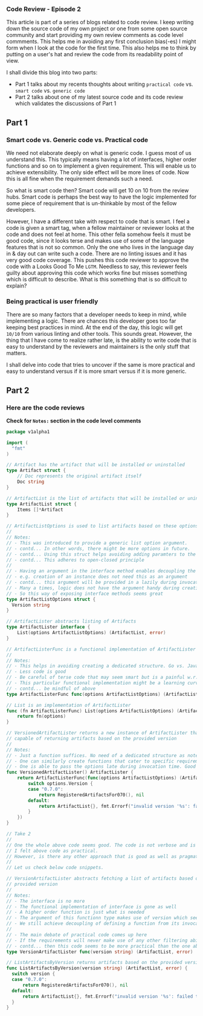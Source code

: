 ### Code Review - Episode 2
This article is part of a series of blogs related to code review. I keep writing down the source code of my own project or
one from some open source community and start providing my own review comments as code level commments. This helps me in 
avoiding any first conclusion bias(-es) I might form when I look at the code for the first time. This also helps me to think
by putting on a user's hat and review the code from its readability point of view.

I shall divide this blog into two parts:
- Part 1 talks about my recents thoughts about writing `practical code` vs. `smart code` vs. `generic code`
- Part 2 talks about one of my latest source code and its code review which validates the discussions of Part 1

## Part 1
### Smart code vs. Generic code vs. Practical code
We need not elaborate deeply on what is generic code. I guess most of us understand this. This typically means having a lot
of interfaces, higher order functions and so on to implement a given requirement. This will enable us to achieve 
extensibility. The only side effect will be more lines of code. Now this is all fine when the requirement demands such a 
need.

So what is smart code then? Smart code will get 10 on 10 from the review hubs. Smart code is perhaps the best way to have 
the logic implemented for some piece of requirement that is un-thinkable by most of the fellow developers. 

However, I have a different take with respect to code that is smart. I feel a code is given a smart tag, when a fellow 
maintainer or reviewer looks at the code and does not feel at home. This other fella somehow feels it must be good code, 
since it looks terse and makes use of some of the language features that is not so common. Only the one who lives in the 
language day in & day out can write such a code. There are no linting issues and it has very good code coverage. This pushes 
this code reviewer to approve the code with a Looks Good To Me `LGTM`. Needless to say, this reviewer feels guilty about 
approving this code which works fine but misses something which is difficult to describe. What is this something that is so
difficult to explain?

### Being practical is user friendly
There are so many factors that a developer needs to keep in mind, while implementing a logic. There are chances this 
developer goes too far keeping best practices in mind. At the end of the day, this logic will get `10/10` from various 
linting and other tools. This sounds great. However, the thing that I have come to realize rather late, is the ability to 
write code that is easy to understand by the reviewers and maintainers is the only stuff that matters.

I shall delve into code that tries to uncover if the same is more practical and easy to understand versus if it is more 
smart versus if it is more generic.

## Part 2 
### Here are the code reviews
**Check for `Notes:` section in the code level comments**

```go
package v1alpha1

import (
  "fmt"
)

// Artifact has the artifact that will be installed or uninstalled
type Artifact struct {
	// Doc represents the original artifact itself
	Doc string
}

// ArtifactList is the list of artifacts that will be installed or uninstalled
type ArtifactList struct {
	Items []*Artifact
}

// ArtifactListOptions is used to list artifacts based on these options
//
// Notes:
// - This was introduced to provide a generic list option argument. 
// - contd... In other words, there might be more options in future.
// - contd... Using this struct helps avoiding adding paramters to the function signature.
// - contd... This adheres to open-closed principle
//
// - Having an argument in the interface method enables decoupling the creation & invocation parts
// - e.g. creation of an instance does not need this as an argument
// - contd... this argument will be provided in a lazily during invocation of a method on this instance
// - Many a times, logic does not have the argument handy during creation of an instance
// - So this way of exposing interface methods seems great
type ArtifactListOptions struct {
  Version string
}

// ArtifactLister abstracts listing of Artifacts
type ArtifactLister interface {
	List(options ArtifactListOptions) (ArtifactList, error)
}

// ArtifactListerFunc is a functional implementation of ArtifactLister
//
// Notes:
// - This helps in avoiding creating a dedicated structure. Go vs. Java. Go wins here.
// - Less code is good
// - Be careful of terse code that may seem smart but is a painful w.r.t maintainance
// - This particular functional implementation might be a learning curve to fellow developers.
// - contd... be mindful of above
type ArtifactListerFunc func(options ArtifactListOptions) (ArtifactList, error)

// List is an implementation of ArtifactLister
func (fn ArtifactListerFunc) List(options ArtifactListOptions) (ArtifactList, error) {
	return fn(options)
}

// VersionedArtifactLister returns a new instance of ArtifactLister that is
// capable of returning artifacts based on the provided version
//
// Notes:
// - Just a function suffices. No need of a dedicated structure as noted earlier
// - One can similarly create functions that cater to specific requirements without the need for structs
// - One is able to pass the options late during invocation time. Good
func VersionedArtifactLister() ArtifactLister {
	return ArtifactListerFunc(func(options ArtifactListOptions) (ArtifactList, error) {
		switch options.Version {
		case "0.7.0":
			return RegisteredArtifactsFor070(), nil
		default:
			return ArtifactList{}, fmt.Errorf("invalid version '%s': failed to list artifacts by version", version)
		}
	})
}

// Take 2
//
// One the whole above code seems good. The code is not verbose and is not too terse as well. 
// I felt above code as practical. 
// However, is there any other approach that is good as well as pragmatic?
//
// Let us check below code snippets.

// VersionArtifactLister abstracts fetching a list of artifacts based on 
// provided version
//
// Notes:
// - The interface is no more
// - The functional implementation of interface is gone as well
// - A higher order function is just what is needed
// - The argument of this functionn type makes use of version which seems to be very natural
// - We still achieve decoupling of defining a function from its invocation as happened earlier
//
// - The main debate of practical code comes up here
// - If the requirements will never make use of any other filtering abilities other than `version`
// - contd... then this code seems to be more practical than the one above
type VersionArtifactLister func(version string) (ArtifactList, error)

// ListArtifactsByVersion returns artifacts based on the provided version
func ListArtifactsByVersion(version string) (ArtifactList, error) {
  switch version {
  case "0.7.0":
	  return RegisteredArtifactsFor070(), nil
  default:
	  return ArtifactList{}, fmt.Errorf("invalid version '%s': failed to list artifacts by version", version)
  }
}
```
